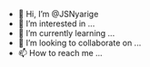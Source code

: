 - 👋 Hi, I’m @JSNyarige
- 👀 I’m interested in ...
- 🌱 I’m currently learning ...
- 💞️ I’m looking to collaborate on ...
- 📫 How to reach me ...

<!---
JSNyarige/JSNyarige is a ✨ special ✨ repository because its `README.md` (this file) appears on your GitHub profile.
You can click the Preview link to take a look at your changes.
--->
